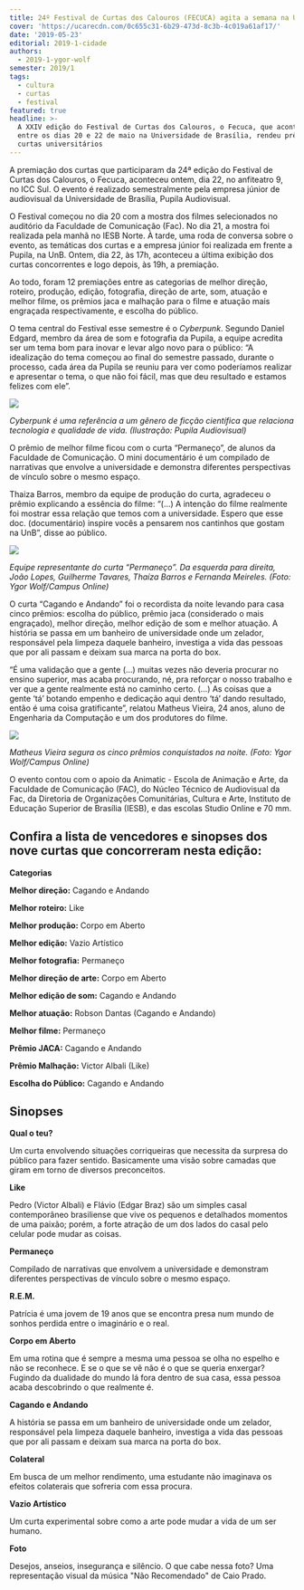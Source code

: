 ```yaml
---
title: 24º Festival de Curtas dos Calouros (FECUCA) agita a semana na UnB
cover: 'https://ucarecdn.com/0c655c31-6b29-473d-8c3b-4c019a61af17/'
date: '2019-05-23'
editorial: 2019-1-cidade
authors:
  - 2019-1-ygor-wolf
semester: 2019/1
tags:
  - cultura
  - curtas
  - festival
featured: true
headline: >-
  A XXIV edição do Festival de Curtas dos Calouros, o Fecuca, que aconteceu
  entre os dias 20 e 22 de maio na Universidade de Brasília, rendeu prêmios para
  curtas universitários
---
```

A premiação dos curtas que participaram da 24ª edição do Festival de Curtas dos Calouros, o Fecuca, aconteceu ontem, dia 22, no anfiteatro 9, no ICC Sul. O evento é realizado semestralmente pela empresa júnior de audiovisual da Universidade de Brasília, Pupila Audiovisual.

O Festival começou no dia 20 com a mostra dos filmes selecionados no auditório da Faculdade de Comunicação (Fac). No dia 21, a mostra foi realizada pela manhã no IESB Norte. À tarde, uma roda de conversa sobre o evento, as temáticas dos curtas e a empresa júnior foi realizada em frente a Pupila, na UnB. Ontem, dia 22, às 17h, aconteceu a última exibição dos curtas concorrentes e logo depois, às 19h, a premiação. 

Ao todo, foram 12 premiações entre as categorias de melhor direção,  roteiro, produção, edição, fotografia, direção de arte, som, atuação e melhor filme, os prêmios jaca e malhação para o filme e atuação mais engraçada respectivamente, e escolha do público. 

O tema central do Festival esse semestre é o _Cyberpunk_. Segundo Daniel Edgard, membro da área de som e fotografia da Pupila, a equipe acredita ser um tema bom para inovar e levar algo novo para o público: “A idealização do tema começou ao final do semestre passado, durante o processo, cada área da Pupila se reuniu para ver como poderíamos realizar e apresentar o tema, o que não foi fácil, mas que deu resultado e estamos felizes com ele”. 

![](https://ucarecdn.com/eb3be564-1293-41bb-b714-f81fa47f7e95/)

_Cyberpunk é uma referência a um gênero de ficção científica que relaciona tecnologia e qualidade de vida. (Ilustração: Pupila Audiovisual)_

O prêmio de melhor filme ficou com o curta “Permaneço”, de alunos da Faculdade de Comunicação. O mini documentário é um compilado de narrativas que envolve a universidade e demonstra diferentes perspectivas de vínculo sobre o mesmo espaço. 

Thaiza Barros, membro da equipe de produção do curta, agradeceu o prêmio explicando a essência do filme: “(...) A intenção do filme realmente foi mostrar essa relação que temos com a universidade. Espero que esse doc. (documentário) inspire vocês a pensarem nos cantinhos que gostam na UnB”, disse ao público. 

![](https://ucarecdn.com/c0fe1832-1ec0-4127-8fde-816fb964c285/-/crop/719x490/0,186/-/preview/)

_Equipe representante do curta “Permaneço”. Da esquerda para direita, João Lopes, Guilherme Tavares, Thaíza Barros e Fernanda Meireles. (Foto: Ygor Wolf/Campus Online)_

O curta “Cagando e Andando” foi o recordista da noite levando para casa cinco prêmios: escolha do público, prêmio jaca (considerado o mais engraçado), melhor direção, melhor edição de som e melhor atuação. A história se passa em um banheiro de universidade onde um zelador, responsável pela limpeza daquele banheiro, investiga a vida das pessoas que por ali passam e deixam sua marca na porta do box.

“É uma validação que a gente (…) muitas vezes não deveria procurar no ensino superior, mas acaba procurando, né, pra reforçar o nosso trabalho e ver que a gente realmente está no caminho certo. (...)  As coisas que a gente ‘tá’ botando empenho e dedicação aqui dentro ‘tá’ dando resultado, então é uma coisa gratificante”, relatou Matheus Vieira, 24 anos, aluno de Engenharia da Computação e um dos produtores do filme. 

![](https://ucarecdn.com/f4e30c31-1caf-4251-b14f-d1c335ce5842/-/crop/719x854/0,134/-/preview/)

_Matheus Vieira segura os cinco prêmios conquistados na noite. (Foto: Ygor Wolf/Campus Online)_ 

O evento contou com o apoio da Animatic - Escola de Animação e Arte, da Faculdade de Comunicação (FAC), do Núcleo Técnico de Audiovisual da Fac, da Diretoria de Organizações Comunitárias, Cultura e Arte, Instituto de Educação Superior de Brasília (IESB), e das escolas Studio Online e 70 mm. 

## Confira a lista de vencedores e sinopses dos nove curtas que concorreram nesta edição:

**Categorias**

**Melhor direção:** Cagando e Andando 

**Melhor roteiro:** Like

**Melhor produção:** Corpo em Aberto

**Melhor edição:** Vazio Artístico

**Melhor fotografia:** Permaneço 

**Melhor direção de arte:** Corpo em Aberto

**Melhor edição de som:** Cagando e Andando 

**Melhor atuação:** Robson Dantas (Cagando e Andando)

**Melhor filme:** Permaneço

**Prêmio JACA:** Cagando e Andando 

**Prêmio Malhação:** Victor Albali (Like)

**Escolha do Público:** Cagando e Andando 

## Sinopses

**Qual o teu?**

Um curta envolvendo situações corriqueiras que necessita da surpresa do público para fazer sentido. Basicamente uma visão sobre camadas que giram em torno de diversos preconceitos.

**Like**

Pedro (Victor Albali) e Flávio (Edgar Braz) são um simples casal contemporâneo brasiliense que vive os pequenos e detalhados momentos de uma paixão; porém, a forte atração de um dos lados do casal pelo celular pode mudar as coisas.

**Permaneço** 

Compilado de narrativas que envolvem a universidade e demonstram diferentes perspectivas de vínculo sobre o mesmo espaço.

**R.E.M.**

Patrícia é uma jovem de 19 anos que se encontra presa num mundo de sonhos perdida entre o imaginário e o real.

**Corpo em Aberto**

Em uma rotina que é sempre a mesma uma pessoa se olha no espelho e não se reconhece. E se o que se vê não é o que se queria enxergar? Fugindo da dualidade do mundo lá fora dentro de sua casa, essa pessoa acaba descobrindo o que realmente é.

**Cagando e Andando** 

A história se passa em um banheiro de universidade onde um zelador, responsável pela limpeza daquele banheiro, investiga a vida das pessoas que por ali passam e deixam sua marca na porta do box.

**Colateral** 

Em busca de um melhor rendimento, uma estudante não imaginava os efeitos colaterais que sofreria com essa procura.

**Vazio Artístico** 

Um curta experimental sobre como a arte pode mudar a vida de um ser humano.

**Foto** 

Desejos, anseios, insegurança e silêncio. O que cabe nessa foto? Uma representação visual da música "Não Recomendado" de Caio Prado.
